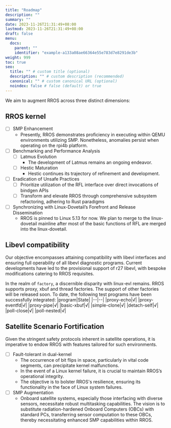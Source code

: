 ```yaml
---
title: "Roadmap"
description: ""
summary: ""
date: 2023-11-26T21:31:49+08:00
lastmod: 2023-11-26T21:31:49+08:00
draft: false
menu:
  docs:
    parent: ""
    identifier: "example-a133a08ae66364e55e783d7e8291de3b"
weight: 999
toc: true
seo:
  title: "" # custom title (optional)
  description: "" # custom description (recommended)
  canonical: "" # custom canonical URL (optional)
  noindex: false # false (default) or true
---
```


We aim to augment RROS across three distinct dimensions:

## RROS kernel

- [ ] SMP Enhancement
  - Presently, RROS demonstrates proficiency in executing within QEMU environments utilizing SMP. Nonetheless, anomalies persist when operating on the rpi4b platform.
- [ ] Benchmarking and Performance Analysis
  - [ ] Latmus Evolution
    - The development of Latmus remains an ongoing endeavor.
  - [ ] Hestic Maturation
    - Hestic continues its trajectory of refinement and development.
- [ ] Eradication of Unsafe Practices
   - [ ] Prioritize utilization of the RFL interface over direct invocations of bindgen APIs
   - [ ] Transform and elevate RROS through comprehensive subsystem refactoring, adhering to Rust paradigms
- [ ] Synchronizing with Linux-Dovetail’s Forefront and Release Dissemination
  - RROS is pinned to Linux 5.13 for now. We plan to merge to the linux-dovetail mainline after most of the basic functions of RFL are merged into the linux-dovetail.


## Libevl compatibility

Our objective encompasses attaining compatibility with libevl interfaces and ensuring full operability of all libevl diagnostic programs. Current developments have led to the provisional support of r27 libevl, with bespoke modifications catering to RROS requisites.

In the realm of `factory`, a discernible disparity with linux-evl remains. RROS supports proxy, xbuf and thread factories. The support of other factories will be released soon. To date, the following test programs have been successfully integrated:
|program|State|
|--|--|
|proxy-echo|√|
|proxy-eventfd|√|
|proxy-pipe|√|
|basic-xbuf|√|
|simple-clone|√|
|detach-self|√|
|poll-close|√|
|poll-nested|√|

## Satellite Scenario Fortification

Given the stringent safety protocols inherent in satellite operations, it is imperative to endow RROS with features tailored for such environments.

- [ ] Fault-tolerant in dual-kernel
  - The occurrence of bit flips in space, particularly in vital code segments, can precipitate kernel malfunctions.
  - In the event of a Linux kernel failure, it is crucial to maintain RROS’s operational integrity.
  - The objective is to bolster RROS's resilience, ensuring its functionality in the face of Linux system failures.
- [ ] SMP Augmentation
  - Onboard satellite systems, especially those interfacing with diverse sensors, necessitate robust multitasking capabilities. The vision is to substitute radiation-hardened Onboard Computers (OBCs) with standard PCs, transferring sensor computation to these OBCs, thereby necessitating enhanced SMP capabilities within RROS.
